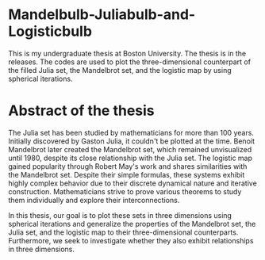 # Mandelbulb-Juliabulb-and-Logisticbulb

This is my undergraduate thesis at Boston University. The thesis is in the releases. The codes are used to plot the three-dimensional counterpart of the filled Julia set, the Mandelbrot set, and the logistic map by using spherical iterations.


# Abstract of the thesis

The Julia set has been studied by mathematicians for more than 100 years. Initially discovered by Gaston Julia, it couldn't be plotted at the time. Benoit Mandelbrot later created the Mandelbrot set, which remained unvisualized until 1980, despite its close relationship with the Julia set. The logistic map gained popularity through Robert May's work and shares similarities with the Mandelbrot set. Despite their simple formulas, these systems exhibit highly complex behavior due to their discrete dynamical nature and iterative construction. Mathematicians strive to prove various theorems to study them individually and explore their interconnections.

In this thesis, our goal is to plot these sets in three dimensions using spherical iterations and generalize the properties of the Mandelbrot set, the Julia set, and the logistic map to their three-dimensional counterparts. Furthermore, we seek to investigate whether they also exhibit relationships in three dimensions.
